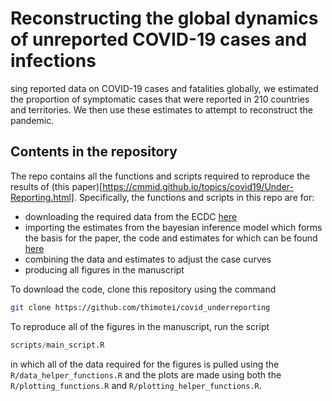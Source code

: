 # Reconstructing the global dynamics of unreported COVID-19 cases and infections
sing reported data on COVID-19 cases and fatalities globally, we estimated the proportion of symptomatic cases that were reported in 210 countries and territories. We then use these estimates to attempt to reconstruct the pandemic.

## Contents in the repository
The repo contains all the functions and scripts required to reproduce the results of (this paper)[https://cmmid.github.io/topics/covid19/Under-Reporting.html]. Specifically, the functions and scripts in this repo are for:
* downloading the required data from the ECDC [here](https://www.ecdc.europa.eu/en/publications-data/download-todays-data-geographic-distribution-covid-19-cases-worldwide)
* importing the estimates from the bayesian inference model which forms the basis for the paper, the code and estimates for which can be found [here](https://github.com/thimotei/CFR_calculation)
* combining the data and estimates to adjust the case curves
* producing all figures in the manuscript 

To download the code, clone this repository using the command

```sh
git clone https://github.com/thimotei/covid_underreporting
```

To reproduce all of the figures in the manuscript, run the script 
```r
scripts/main_script.R
```
in which all of the data required for the figures is pulled using the `R/data_helper_functions.R` and the plots are made using both the `R/plotting_functions.R` and `R/plotting_helper_functions.R`.
